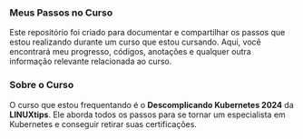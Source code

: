 ### Meus Passos no Curso
Este repositório foi criado para documentar e compartilhar os passos que estou realizando durante um curso que estou cursando. Aqui, você encontrará meu progresso, códigos, anotações e qualquer outra informação relevante relacionada ao curso.






### Sobre o Curso
O curso que estou frequentando é o **Descomplicando Kubernetes 2024** da **LINUXtips**. Ele aborda todos os passos para se tornar um especialista em Kubernetes e conseguir retirar suas certificações.

